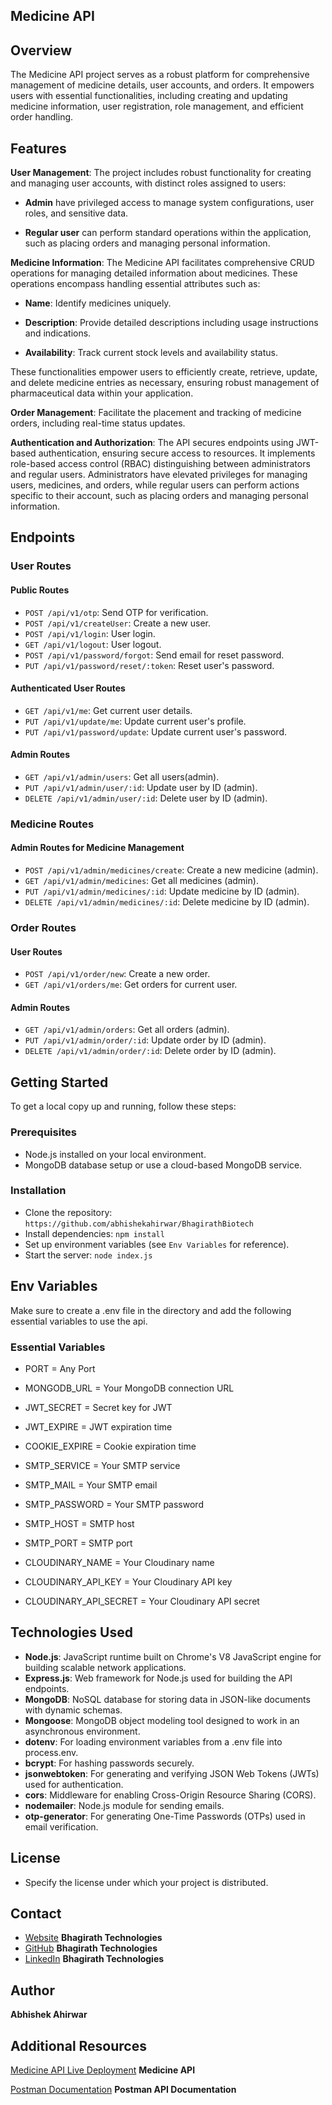 ## Medicine API

## Overview

The Medicine API project serves as a robust platform for comprehensive management of medicine details, user accounts, and orders. It empowers users with essential functionalities, including creating and updating medicine information, user registration, role management, and efficient order handling.

## Features

**User Management**: The project includes robust functionality for creating and managing user accounts, with distinct roles assigned to users:

* **Admin** have privileged access to manage system configurations, user roles, and sensitive data.

* **Regular user** can perform standard operations within the application, such as placing orders and managing personal information.

**Medicine Information**: The Medicine API facilitates comprehensive CRUD operations for managing detailed information about medicines. These operations encompass handling essential attributes such as:

* **Name**: Identify medicines uniquely.

* **Description**: Provide detailed descriptions including usage instructions and indications.

* **Availability**: Track current stock levels and availability status.

These functionalities empower users to efficiently create, retrieve, update, and delete medicine entries as necessary, ensuring robust management of pharmaceutical data within your application.

**Order Management**: Facilitate the placement and tracking of medicine orders, including real-time status updates.

**Authentication and Authorization**: The API secures endpoints using JWT-based authentication, ensuring secure access to resources. It implements role-based access control (RBAC) distinguishing between administrators and regular users. Administrators have elevated privileges for managing users, medicines, and orders, while regular users can perform actions specific to their account, such as placing orders and managing personal information.

## Endpoints

### User Routes

#### Public Routes

* `POST /api/v1/otp`: Send OTP for verification.
* `POST /api/v1/createUser`: Create a new user.
* `POST /api/v1/login`: User login.
* `GET /api/v1/logout`: User logout.
* `POST /api/v1/password/forgot`: Send email for reset password.
* `PUT /api/v1/password/reset/:token`: Reset user's password.

#### Authenticated User Routes

* `GET /api/v1/me`: Get current user details.
* `PUT /api/v1/update/me`: Update current user's profile.
* `PUT /api/v1/password/update`: Update current user's password.

#### Admin Routes

* `GET /api/v1/admin/users`: Get all users(admin).
* `PUT /api/v1/admin/user/:id`: Update user by ID (admin).
* `DELETE /api/v1/admin/user/:id`: Delete user by ID (admin).

### Medicine Routes

#### Admin Routes for Medicine Management

* `POST /api/v1/admin/medicines/create`: Create a new medicine (admin).
* `GET /api/v1/admin/medicines`: Get all medicines (admin).
* `PUT /api/v1/admin/medicines/:id`: Update medicine by ID (admin).
* `DELETE /api/v1/admin/medicines/:id`: Delete medicine by ID (admin).

### Order Routes

#### User Routes

* `POST /api/v1/order/new`: Create a new order.
* `GET /api/v1/orders/me`: Get orders for current user.

#### Admin Routes

* `GET /api/v1/admin/orders`: Get all orders (admin).
* `PUT /api/v1/admin/order/:id`: Update order by ID (admin).
* `DELETE /api/v1/admin/order/:id`: Delete order by ID (admin).

## Getting Started

To get a local copy up and running, follow these steps:

### Prerequisites

* Node.js installed on your local environment.
* MongoDB database setup or use a cloud-based MongoDB service.

### Installation

* Clone the repository: `https://github.com/abhishekahirwar/BhagirathBiotech`
* Install dependencies: `npm install`
* Set up environment variables (see `Env Variables` for reference).
* Start the server: `node index.js`

## Env Variables
Make sure to create a .env file in the directory and add the following essential variables to use the api.

### Essential Variables

* PORT = Any Port
* MONGODB_URL = Your MongoDB connection URL

* JWT_SECRET = Secret key for JWT
* JWT_EXPIRE = JWT expiration time

* COOKIE_EXPIRE = Cookie expiration time

* SMTP_SERVICE = Your SMTP service
* SMTP_MAIL = Your SMTP email
* SMTP_PASSWORD = Your SMTP password
* SMTP_HOST = SMTP host
* SMTP_PORT = SMTP port

* CLOUDINARY_NAME = Your Cloudinary name
* CLOUDINARY_API_KEY = Your Cloudinary API key
* CLOUDINARY_API_SECRET = Your Cloudinary API secret

## Technologies Used

* **Node.js**: JavaScript runtime built on Chrome's V8 JavaScript engine for building scalable network applications.
* **Express.js**: Web framework for Node.js used for building the API endpoints.
* **MongoDB**: NoSQL database for storing data in JSON-like documents with dynamic schemas.
* **Mongoose**: MongoDB object modeling tool designed to work in an asynchronous environment.
* **dotenv**: For loading environment variables from a .env file into process.env.
* **bcrypt**: For hashing passwords securely.
* **jsonwebtoken**: For generating and verifying JSON Web Tokens (JWTs) used for authentication.
* **cors**: Middleware for enabling Cross-Origin Resource Sharing (CORS).
* **nodemailer**: Node.js module for sending emails.
* **otp-generator**: For generating One-Time Passwords (OTPs) used in email verification.

## License

* Specify the license under which your project is distributed.

## Contact

* [Website](https://www.bhagirathtechnologies.com) **Bhagirath Technologies**
* [GitHub](https://www.github.com) **Bhagirath Technologies**
* [LinkedIn](https://in.linkedin.com/company/bhagirath-technologies) **Bhagirath Technologies**

## Author

**Abhishek Ahirwar**

## Additional Resources

[Medicine API Live Deployment](https://bhagirathmedicinebackend-api.onrender.com) **Medicine API**

[Postman Documentation](https://) **Postman API Documentation**

